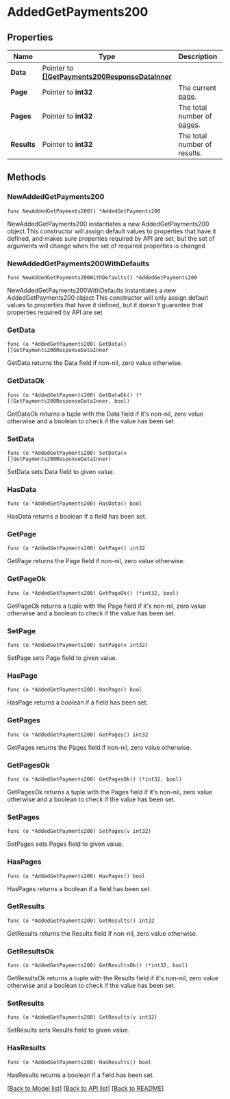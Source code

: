 # AddedGetPayments200

## Properties

Name | Type | Description | Notes
------------ | ------------- | ------------- | -------------
**Data** | Pointer to [**[]GetPayments200ResponseDataInner**](GetPayments200ResponseDataInner.md) |  | [optional] 
**Page** | Pointer to **int32** | The current [page](https://techdocs.akamai.com/linode-api/reference/pagination). | [optional] [readonly] 
**Pages** | Pointer to **int32** | The total number of [pages](https://techdocs.akamai.com/linode-api/reference/pagination). | [optional] [readonly] 
**Results** | Pointer to **int32** | The total number of results. | [optional] [readonly] 

## Methods

### NewAddedGetPayments200

`func NewAddedGetPayments200() *AddedGetPayments200`

NewAddedGetPayments200 instantiates a new AddedGetPayments200 object
This constructor will assign default values to properties that have it defined,
and makes sure properties required by API are set, but the set of arguments
will change when the set of required properties is changed

### NewAddedGetPayments200WithDefaults

`func NewAddedGetPayments200WithDefaults() *AddedGetPayments200`

NewAddedGetPayments200WithDefaults instantiates a new AddedGetPayments200 object
This constructor will only assign default values to properties that have it defined,
but it doesn't guarantee that properties required by API are set

### GetData

`func (o *AddedGetPayments200) GetData() []GetPayments200ResponseDataInner`

GetData returns the Data field if non-nil, zero value otherwise.

### GetDataOk

`func (o *AddedGetPayments200) GetDataOk() (*[]GetPayments200ResponseDataInner, bool)`

GetDataOk returns a tuple with the Data field if it's non-nil, zero value otherwise
and a boolean to check if the value has been set.

### SetData

`func (o *AddedGetPayments200) SetData(v []GetPayments200ResponseDataInner)`

SetData sets Data field to given value.

### HasData

`func (o *AddedGetPayments200) HasData() bool`

HasData returns a boolean if a field has been set.

### GetPage

`func (o *AddedGetPayments200) GetPage() int32`

GetPage returns the Page field if non-nil, zero value otherwise.

### GetPageOk

`func (o *AddedGetPayments200) GetPageOk() (*int32, bool)`

GetPageOk returns a tuple with the Page field if it's non-nil, zero value otherwise
and a boolean to check if the value has been set.

### SetPage

`func (o *AddedGetPayments200) SetPage(v int32)`

SetPage sets Page field to given value.

### HasPage

`func (o *AddedGetPayments200) HasPage() bool`

HasPage returns a boolean if a field has been set.

### GetPages

`func (o *AddedGetPayments200) GetPages() int32`

GetPages returns the Pages field if non-nil, zero value otherwise.

### GetPagesOk

`func (o *AddedGetPayments200) GetPagesOk() (*int32, bool)`

GetPagesOk returns a tuple with the Pages field if it's non-nil, zero value otherwise
and a boolean to check if the value has been set.

### SetPages

`func (o *AddedGetPayments200) SetPages(v int32)`

SetPages sets Pages field to given value.

### HasPages

`func (o *AddedGetPayments200) HasPages() bool`

HasPages returns a boolean if a field has been set.

### GetResults

`func (o *AddedGetPayments200) GetResults() int32`

GetResults returns the Results field if non-nil, zero value otherwise.

### GetResultsOk

`func (o *AddedGetPayments200) GetResultsOk() (*int32, bool)`

GetResultsOk returns a tuple with the Results field if it's non-nil, zero value otherwise
and a boolean to check if the value has been set.

### SetResults

`func (o *AddedGetPayments200) SetResults(v int32)`

SetResults sets Results field to given value.

### HasResults

`func (o *AddedGetPayments200) HasResults() bool`

HasResults returns a boolean if a field has been set.


[[Back to Model list]](../README.md#documentation-for-models) [[Back to API list]](../README.md#documentation-for-api-endpoints) [[Back to README]](../README.md)


